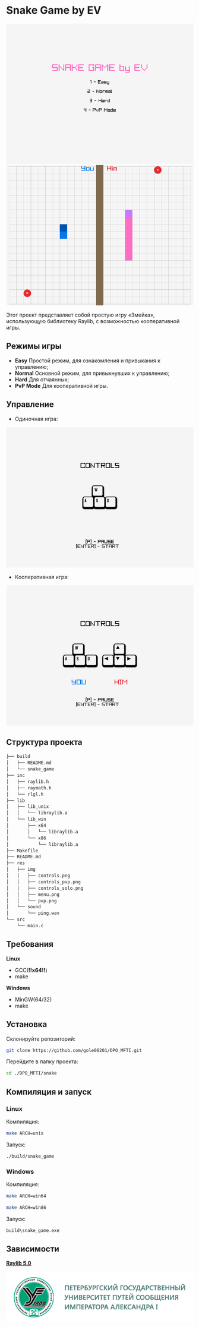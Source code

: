 # Snake Game by EV

![](./res/img/menu.png)
![](./res/img/pvp.png)

Этот проект представляет собой простую игру «Змейка», использующую библиотеку Raylib, с возможностью кооперативной игры.

## Режимы игры
- **Easy** Простой режим, для ознакомления и привыкания к управлению;
- **Normal** Основной режим, для привыкнувших к управлению;
- **Hard** Для отчаянных;
- **PvP Mode** Для кооперативной игры.

## Управление

- Одиночная игра:

![](./res/img/controls_solo.png)

- Кооперативная игра:

![](./res/img/controls_pvp.png)


## Структура проекта

```bash
├── build
│   ├── README.md
│   └── snake_game
├── inc
│   ├── raylib.h
│   ├── raymath.h
│   └── rlgl.h
├── lib
│   ├── lib_unix
│   │   └── libraylib.a
│   └── lib_win
│       ├── x64
│       │   └── libraylib.a
│       └── x86
│           └── libraylib.a
├── Makefile
├── README.md
├── res
│   ├── img
│   │   ├── controls.png
│   │   ├── controls_pvp.png
│   │   ├── controls_solo.png
│   │   ├── menu.png
│   │   └── pvp.png
│   └── sound
│       └── ping.wav
└── src
    └── main.c
```

## Требования

**Linux**
- GCC(**!!x64!!**)
- make

**Windows**
- MinGW(64/32)
- make

## Установка
Склонируйте репозиторий:

```bash
git clone https://github.com/gole00201/DPO_MFTI.git
```

Перейдите в папку проекта:

```bash
cd ./DPO_MFTI/snake
```

## Компиляция и запуск
### Linux

Компиляция:

```bash
make ARCH=unix
```
Запуск:

```bash
./build/snake_game
```
### Windows

Компиляция:

```bash
make ARCH=win64
```

```bash
make ARCH=win86
```
Запуск:
``` bash
build\snake_game.exe
```

## Зависимости

**[Raylib 5.0](https://www.raylib.com/)**

![](./res/img/pgups.png)